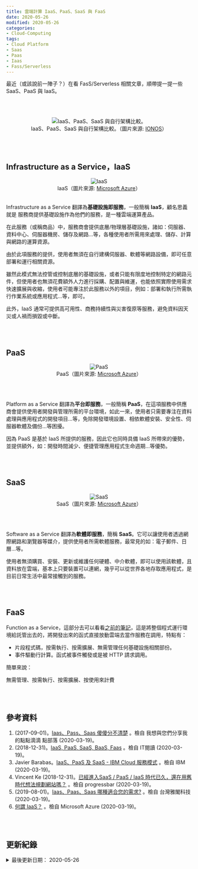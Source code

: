 ```yaml
---
title: 雲端計算 IaaS、PaaS、SaaS 與 FaaS
date: 2020-05-26
modified: 2020-05-26
categories:
- Cloud-Computing
tags:
- Cloud Platform
- Saas
- Paas
- Iaas
- Fass/Serverless
--- 
```


最近（或該說前一陣子？）在看 FasS/Serverless 相關文章，順帶提一提一些 SaaS、PaaS 與 IaaS。

<!--more-->
<br><br> 

<center> <img src="https://i.imgur.com/Aj0HhN7.jpg" alt="IaaS、PaaS、SaaS 與自行架構比較。"></center>
<center class="imgtext">IaaS、PaaS、SaaS 與自行架構比較。（圖片來源: <a href="https://www.ionos.com/digitalguide/server/know-how/caas-container-as-a-service-service-comparison/" class="imgtext">IONOS</a>）</center>

<br><br> 

## Infrastructure as a Service，IaaS

<center> <img src="https://i.imgur.com/ljyHR1Y.png" alt="IaaS"></center>
<center class="imgtext">IaaS（圖片來源: <a href="https://azure.microsoft.com/zh-tw/overview/what-is-iaas/" class="imgtext">Microsoft Azure</a>）</center>
<br>

Infrastructure as a Service 翻譯為**基礎設施即服務**，一般簡稱 **IaaS**，顧名思義就是 <span class='highlighting'>服務商提供基礎設施作為他們的服務</span>，是一種雲端運算產品。

在此服務（或稱商品）中，服務商會提供底層/物理層基礎設施，諸如：伺服器、資料中心、伺服器機房、儲存及網路...等，各種使用者所需用來處理、儲存、計算與網路的運算資源。<br>

由於此項服務的提供，使用者無須在自行建構伺服器、軟體等網路設備，即可任意部署和運行相關資源。

雖然此模式無法控管或控制底層的基礎設施，或者只能有限度地控制特定的網路元件，但使用者也無須花費額外人力進行採購、配置與維運，也能依照實際使用需求快速擴展與收縮，使用者可能專注於此服務以外的項目，例如：部署和執行所需執行作業系統或應用程式...等，即可。

此外，IaaS 通常可提供高可用性、商務持續性與災害復原等服務，避免資料因天災或人禍而損毀或中斷。


<br><br> 

## PaaS

<center> <img src="https://i.imgur.com/XKLsrUQ.png" alt="PaaS"></center>
<center class="imgtext">PaaS（圖片來源: <a href="https://azure.microsoft.com/zh-tw/overview/what-is-paas/" class="imgtext">Microsoft Azure</a>）</center>

<br><br> 

Platform as a Service 翻譯為**平台即服務**，一般簡稱 **PaaS**，在這項服務中供應商會提供使用者開發與管理所需的平台環境，如此一來，使用者只需要專注在資料處理與應用程式的開發項目...等，免除開發環境設置、相依軟體安裝、安全性、伺服器軟體及備份...等困擾。
 
因為 PaaS 是基於 IaaS 所提供的服務，因此它也同時具備 IaaS 所帶來的優勢，並提供額外，如：<span class='highlighting'>開發時間減少</span>、<span class='highlighting'>便捷管理應用程式生命週期</span>...等優勢。
 
<br><br> 

## SaaS

<center> <img src="https://i.imgur.com/J0otbOf.png" alt="SaaS"></center>
<center class="imgtext">SaaS（圖片來源: <a href="https://azure.microsoft.com/zh-tw/overview/what-is-saas/" class="imgtext">Microsoft Azure</a>）</center>

<br><br> 

Software as a Service 翻譯為**軟體即服務**，簡稱 **SaaS**。它可以讓使用者透過網際網路和瀏覽器等媒介，提供使用者所需軟體服務，最常見的如：電子郵件、日曆...等。

使用者無須購買、安裝、更新或維護任何硬體、中介軟體，即可以使用該軟體，且資料放在雲端，基本上只要裝置可以連網，幾乎可以從世界各地存取應用程式，是目前日常生活中最常接觸到的服務。

<br><br> 

## FaaS
Function as a Service，這部分去可以看看[之前的筆記](/Serverless-Use-Cases-Study-Notes-01#什是-serverless)，這是將整個程式運行環境給託管出去的，將開發出來的函式直接放動雲端去當作服務在調用，特點有：

- 片段程式碼，按需執行、按需擴展、無需管理任何基礎設施相關部份。
- 事件驅動行計算。函式被事件觸發或是被 HTTP 請求調用。

簡單來說：
<div class="blockquote-center">
無需管理、按需執行、按需擴展、按使用來計費
</div>

 

<br><br> 

## 參考資料 
1.  (2017-09-01)。[Iaas、Pass、Saas 傻傻分不清楚](https://dotblogs.com.tw/007_Lawrence/2017/08/21/155203) 。檢自 我想與您們分享我的點點滴滴 點部落 (2020-03-19)。
2. (2018-12-31)。[IaaS, PaaS, SaaS, BaaS, Faas](https://www.itread01.com/content/1546260315.html) 。檢自 IT閱讀 (2020-03-19)。
3. Javier Barabas。[IaaS、PaaS 及 SaaS - IBM Cloud 服務模式](https://www.ibm.com/tw-zh/cloud/learn/iaas-paas-saas) 。檢自 IBM (2020-03-19)。
4. Vincent Ke (2018-12-31)。[已經進入SaaS / PaaS / IaaS 時代已久，還在用舊時代想法規劃網站嗎？](https://progressbar.tw/posts/51) 。檢自 progressbar (2020-03-19)。
5. (2019-08-01)。[Iaas、Paas、Saas 哪種適合您的需求?](https://accord-tec.com.tw/iaas%E3%80%81paas%E3%80%81saas-%E5%93%AA%E7%A8%AE%E9%81%A9%E5%90%88%E6%82%A8%E7%9A%84%E9%9C%80%E6%B1%82/) 。檢自 台灣雅閣科技  (2020-03-19)。
8. [何謂 IaaS？](https://azure.microsoft.com/zh-tw/overview/what-is-iaas/) 。檢自 Microsoft Azure (2020-03-19)。

<br><br> 

## 更新紀錄
<details>
  <summary>最後更新日期： 2020-05-26</summary>
  <ul class="timestamp">
    　<li>2020-05-26 發布</li>
    　<li>2020-05-25 完稿</li>
  </ul>
</details>

